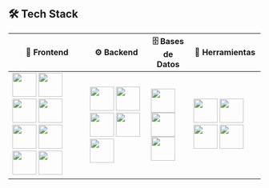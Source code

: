 ## 🛠️ Tech Stack

| 🎨 Frontend | ⚙️ Backend | 🗄️ Bases de Datos | 🧰 Herramientas |
|-------------|------------|-------------------|-----------------|
| <img src="https://cdn.jsdelivr.net/gh/devicons/devicon/icons/html5/html5-original.svg" width="48"/> <img src="https://cdn.jsdelivr.net/gh/devicons/devicon/icons/css3/css3-original.svg" width="48"/> <img src="https://cdn.jsdelivr.net/gh/devicons/devicon/icons/javascript/javascript-original.svg" width="48"/> <img src="https://cdn.jsdelivr.net/gh/devicons/devicon/icons/typescript/typescript-original.svg" width="48"/> <img src="https://cdn.jsdelivr.net/gh/devicons/devicon/icons/vite/vite-original.svg" width="48"/> <img src="https://cdn.jsdelivr.net/gh/devicons/devicon/icons/react/react-original.svg" width="48"/><img src="https://cdn.jsdelivr.net/gh/devicons/devicon/icons/astro/astro-original.svg" width="48"/> <img src="https://cdn.jsdelivr.net/gh/devicons/devicon/icons/wordpress/wordpress-plain.svg" width="48"/> | <img src="https://cdn.jsdelivr.net/gh/devicons/devicon/icons/javascript/javascript-original.svg" width="48"/> <img src="https://cdn.jsdelivr.net/gh/devicons/devicon/icons/nodejs/nodejs-original.svg" width="48"/> <img src="https://cdn.jsdelivr.net/gh/devicons/devicon/icons/express/express-original.svg" width="48"/> <img src="https://cdn.jsdelivr.net/gh/devicons/devicon/icons/java/java-original.svg" width="48"/> <img src="https://cdn.jsdelivr.net/gh/devicons/devicon/icons/csharp/csharp-original.svg" width="48"/> | <img src="https://cdn.jsdelivr.net/gh/devicons/devicon/icons/mongodb/mongodb-original.svg" width="48"/> <img src="https://cdn.jsdelivr.net/gh/devicons/devicon/icons/oracle/oracle-original.svg" width="48"/> <img src="https://cdn.jsdelivr.net/gh/devicons/devicon/icons/microsoftsqlserver/microsoftsqlserver-plain.svg" width="48"/> | <img src="https://cdn.jsdelivr.net/gh/devicons/devicon/icons/git/git-original.svg" width="48"/> <img src="https://cdn.jsdelivr.net/gh/devicons/devicon/icons/github/github-original.svg" width="48"/> <img src="https://cdn.jsdelivr.net/gh/devicons/devicon/icons/firebase/firebase-plain.svg" width="48"/> <img src="https://res.cloudinary.com/cloudinary-marketing/image/upload/v1658905141/brand/Cloud%20Glyph/cloudinary_icon_blue.svg" width="48"/> |
